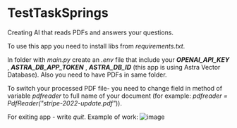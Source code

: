 # TestTaskSprings
Creating AI that reads PDFs and answers your questions.


To use this app you need to install libs from *requirements.txt*.


In folder with *main.py* create an *.env* file that include your ***OPENAI_API_KEY*** , ***ASTRA_DB_APP_TOKEN*** , ***ASTRA_DB_ID*** (this app is using Astra Vector Database).
Also you need to have PDFs in same folder.


To switch your processed PDF file- you need to change field in method of variable *pdfreader* to full name of your document (for example: *pdfreader = PdfReader("stripe-2022-update.pdf"*)).


For exiting app - write *quit*.
Example of work:
![image](https://github.com/LiptonAlex/TestTaskSprings/assets/99798521/67386aa0-8a72-4ff3-ae1f-32077d348c87)
